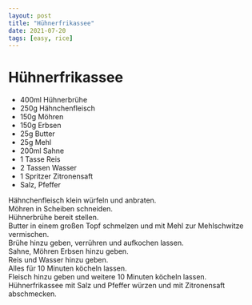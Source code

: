 ```yaml
---
layout: post
title: "Hühnerfrikassee"
date: 2021-07-20
tags: [easy, rice]
---
```

# Hühnerfrikassee

- 400ml Hühnerbrühe
- 250g Hähnchenfleisch
- 150g Möhren
- 150g Erbsen
- 25g Butter
- 25g Mehl
- 200ml Sahne
- 1 Tasse Reis
- 2 Tassen Wasser
- 1 Spritzer Zitronensaft
- Salz, Pfeffer

Hähnchenfleisch klein würfeln und anbraten.  
Möhren in Scheiben schneiden.  
Hühnerbrühe bereit stellen.  
Butter in einem großen Topf schmelzen und mit Mehl zur Mehlschwitze vermischen.  
Brühe hinzu geben, verrühren und aufkochen lassen.  
Sahne, Möhren Erbsen hinzu geben.  
Reis und Wasser hinzu geben.  
Alles für 10 Minuten köcheln lassen.  
Fleisch hinzu geben und weitere 10 Minuten köcheln lassen.  
Hühnerfrikassee mit Salz und Pfeffer würzen und mit Zitronensaft abschmecken.  
